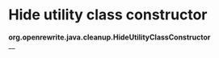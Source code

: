 # Hide utility class constructor

**org.openrewrite.java.cleanup.HideUtilityClassConstructor**  
__

